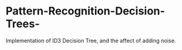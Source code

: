 # Pattern-Recognition-Decision-Trees-
Implementation of ID3 Decision Tree, and the affect of adding noise.
